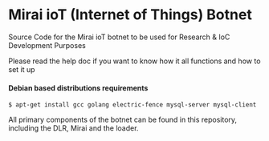 # Mirai ioT (Internet of Things) Botnet
Source Code for the Mirai ioT botnet to be used for Research & IoC Development Purposes

Please read the help doc if you want to know how it all functions and how to set it up

#### Debian based distributions requirements

`$ apt-get install gcc golang electric-fence mysql-server mysql-client`

All primary components of the botnet can be found in this repository, including the DLR, Mirai and the loader.

